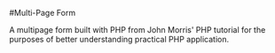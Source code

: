 #Multi-Page Form

A multipage form built with PHP from John Morris' PHP tutorial for the purposes of better understanding practical PHP application. 